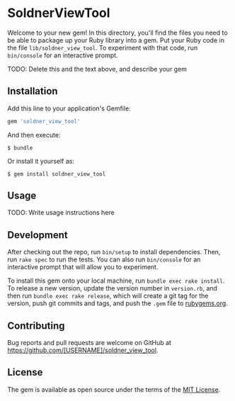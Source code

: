 # SoldnerViewTool

Welcome to your new gem! In this directory, you'll find the files you need to be able to package up your Ruby library into a gem. Put your Ruby code in the file `lib/soldner_view_tool`. To experiment with that code, run `bin/console` for an interactive prompt.

TODO: Delete this and the text above, and describe your gem

## Installation

Add this line to your application's Gemfile:

```ruby
gem 'soldner_view_tool'
```

And then execute:

    $ bundle

Or install it yourself as:

    $ gem install soldner_view_tool

## Usage

TODO: Write usage instructions here

## Development

After checking out the repo, run `bin/setup` to install dependencies. Then, run `rake spec` to run the tests. You can also run `bin/console` for an interactive prompt that will allow you to experiment.

To install this gem onto your local machine, run `bundle exec rake install`. To release a new version, update the version number in `version.rb`, and then run `bundle exec rake release`, which will create a git tag for the version, push git commits and tags, and push the `.gem` file to [rubygems.org](https://rubygems.org).

## Contributing

Bug reports and pull requests are welcome on GitHub at https://github.com/[USERNAME]/soldner_view_tool.

## License

The gem is available as open source under the terms of the [MIT License](https://opensource.org/licenses/MIT).
